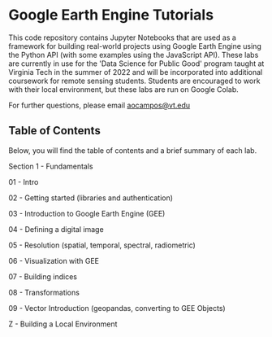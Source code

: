 # Google Earth Engine Tutorials

This code repository contains Jupyter Notebooks that are used as a framework for building real-world projects using Google Earth Engine using the Python API (with some examples using the JavaScript API). These labs are currently in use for the 'Data Science for Public Good' program taught at Virginia Tech in the summer of 2022 and will be incorporated into additional coursework for remote sensing students. Students are encouraged to work with their local environment, but these labs are run on Google Colab.

For further questions, please email aocampos@vt.edu

## Table of Contents

Below, you will find the table of contents and a brief summary of each lab.

Section 1 - Fundamentals

01 - Intro

02 - Getting started (libraries and authentication)

03 - Introduction to Google Earth Engine (GEE)

04 - Defining a digital image

05 - Resolution (spatial, temporal, spectral, radiometric)

06 - Visualization with GEE

07 - Building indices

08 - Transformations

09 - Vector Introduction (geopandas, converting to GEE Objects)

Z - Building a Local Environment
